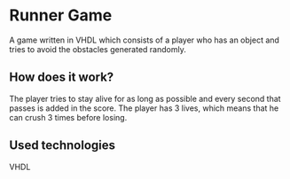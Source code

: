# Runner Game
A game written in VHDL which consists of a player who has an object and tries to avoid the obstacles generated randomly.

## How does it work?
The player tries to stay alive for as long as possible and every second that passes is added in the score. The player has 3 lives, which means that he can crush 3 times before losing.

## Used technologies
VHDL
